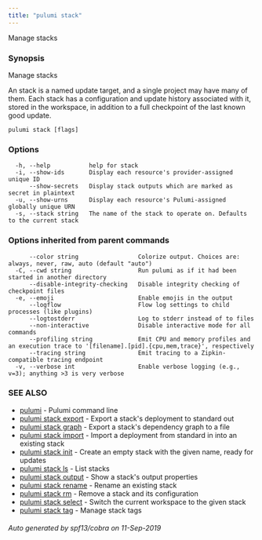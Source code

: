 ```yaml
---
title: "pulumi stack"
---
```




Manage stacks

### Synopsis

Manage stacks

An stack is a named update target, and a single project may have many of them.
Each stack has a configuration and update history associated with it, stored in
the workspace, in addition to a full checkpoint of the last known good update.


```
pulumi stack [flags]
```

### Options

```
  -h, --help           help for stack
  -i, --show-ids       Display each resource's provider-assigned unique ID
      --show-secrets   Display stack outputs which are marked as secret in plaintext
  -u, --show-urns      Display each resource's Pulumi-assigned globally unique URN
  -s, --stack string   The name of the stack to operate on. Defaults to the current stack
```

### Options inherited from parent commands

```
      --color string                 Colorize output. Choices are: always, never, raw, auto (default "auto")
  -C, --cwd string                   Run pulumi as if it had been started in another directory
      --disable-integrity-checking   Disable integrity checking of checkpoint files
  -e, --emoji                        Enable emojis in the output
      --logflow                      Flow log settings to child processes (like plugins)
      --logtostderr                  Log to stderr instead of to files
      --non-interactive              Disable interactive mode for all commands
      --profiling string             Emit CPU and memory profiles and an execution trace to '[filename].[pid].{cpu,mem,trace}', respectively
      --tracing string               Emit tracing to a Zipkin-compatible tracing endpoint
  -v, --verbose int                  Enable verbose logging (e.g., v=3); anything >3 is very verbose
```

### SEE ALSO

* [pulumi](/docs/reference/cli/pulumi/)	 - Pulumi command line
* [pulumi stack export](/docs/reference/cli/pulumi_stack_export/)	 - Export a stack's deployment to standard out
* [pulumi stack graph](/docs/reference/cli/pulumi_stack_graph/)	 - Export a stack's dependency graph to a file
* [pulumi stack import](/docs/reference/cli/pulumi_stack_import/)	 - Import a deployment from standard in into an existing stack
* [pulumi stack init](/docs/reference/cli/pulumi_stack_init/)	 - Create an empty stack with the given name, ready for updates
* [pulumi stack ls](/docs/reference/cli/pulumi_stack_ls/)	 - List stacks
* [pulumi stack output](/docs/reference/cli/pulumi_stack_output/)	 - Show a stack's output properties
* [pulumi stack rename](/docs/reference/cli/pulumi_stack_rename/)	 - Rename an existing stack
* [pulumi stack rm](/docs/reference/cli/pulumi_stack_rm/)	 - Remove a stack and its configuration
* [pulumi stack select](/docs/reference/cli/pulumi_stack_select/)	 - Switch the current workspace to the given stack
* [pulumi stack tag](/docs/reference/cli/pulumi_stack_tag/)	 - Manage stack tags

###### Auto generated by spf13/cobra on 11-Sep-2019
